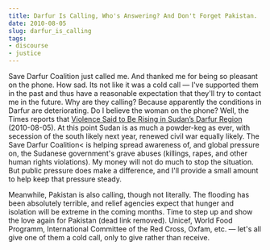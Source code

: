 ```yaml
---
title: Darfur Is Calling, Who's Answering? And Don't Forget Pakistan.
date: 2010-08-05
slug: darfur_is_calling
tags:
- discourse
- justice
---
```


Save Darfur Coalition just called me. And thanked me for being so pleasant on
the phone. How sad. Its not like it was a cold call &mdash; I've supported them
in the past and thus have a reasonable expectation that they'll try to contact
me in the future. Why are they calling? Because apparently the conditions in
Darfur are deteriorating. Do I believe the woman on the phone? Well, the Times
reports that [Violence Said
to Be Rising in Sudan&#8217;s Darfur Region](https://www.nytimes.com/2010/08/05/world/africa/05sudan.html) (2010-08-05). At this point Sudan
is as much a powder-keg as ever, with secession of the south likely next year,
renewed civil war equally likely. The Save
Darfur Coalition< is helping spread awareness of, and global pressure on, the
Sudanese government's grave abuses (killings, rapes, and other human rights
violations). My money will not do much to stop the situation. But public
pressure does make a difference, and I'll provide a small amount to help keep
that pressure steady.

Meanwhile, Pakistan is also calling, though not literally. The flooding has been
absolutely terrible, and relief agencies expect that hunger and isolation will
be extreme in the coming months. Time to step up and show the love
again for Pakistan (dead link removed). Unicef, World Food Programm, International Committee of
the Red Cross, Oxfam, etc. &mdash; let's all give one of them a cold call, only
to give rather than receive.
